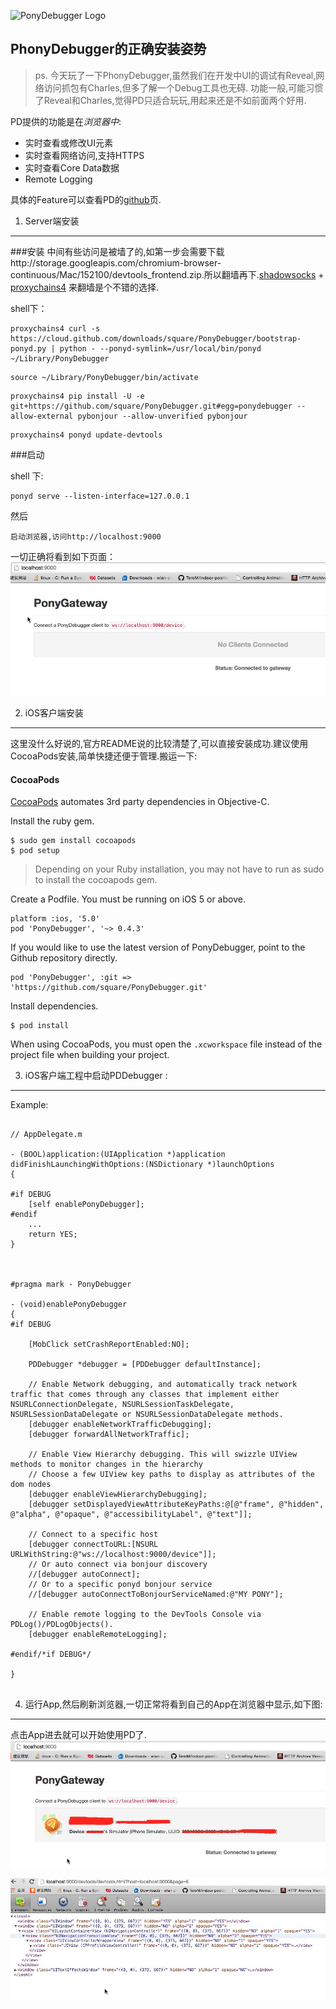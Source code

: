 

![PonyDebugger Logo](https://github.com/square/PonyDebugger/raw/master/Documentation/Images/Logo.png)

PhonyDebugger的正确安装姿势
--------
> ps. 今天玩了一下PhonyDebugger,虽然我们在开发中UI的调试有Reveal,网络访问抓包有Charles,但多了解一个Debug工具也无碍. 功能一般,可能习惯了Reveal和Charles,觉得PD只适合玩玩,用起来还是不如前面两个好用.

PD提供的功能是在*浏览器中*:

* 实时查看或修改UI元素
* 实时查看网络访问,支持HTTPS
* 实时查看Core Data数据
* Remote Logging 

具体的Feature可以查看PD的[github](https://github.com/square/PonyDebugger)页.  　



1. Server端安装
---

###安装
中间有些访问是被墙了的,如第一步会需要下载http://storage.googleapis.com/chromium-browser-continuous/Mac/152100/devtools_frontend.zip.所以翻墙再下.[shadowsocks](https://github.com/shadowsocks/shadowsocks) + [proxychains4](https://github.com/rofl0r/proxychains-ng) 来翻墙是个不错的选择.


shell下：

```
proxychains4 curl -s https://cloud.github.com/downloads/square/PonyDebugger/bootstrap-ponyd.py | python - --ponyd-symlink=/usr/local/bin/ponyd ~/Library/PonyDebugger
```


```
source ~/Library/PonyDebugger/bin/activate
```

```
proxychains4 pip install -U -e git+https://github.com/square/PonyDebugger.git#egg=ponydebugger --allow-external pybonjour --allow-unverified pybonjour
```

```
proxychains4 ponyd update-devtools
```

###启动


shell 下: 

```
ponyd serve --listen-interface=127.0.0.1
```

然后
```
启动浏览器,访问http://localhost:9000  
```

一切正确将看到如下页面：
![image](https://raw.githubusercontent.com/JasonWorking/Articles/master/images/localhost.png)


2. iOS客户端安装
---
这里没什么好说的,官方README说的比较清楚了,可以直接安装成功.建议使用CocoaPods安装,简单快捷还便于管理.搬运一下:

#### CocoaPods

[CocoaPods](http://cocoapods.org/) automates 3rd party dependencies in
Objective-C.

Install the ruby gem.

    $ sudo gem install cocoapods
    $ pod setup

> Depending on your Ruby installation, you may not have to run as sudo to
> install the cocoapods gem.

Create a Podfile. You must be running on iOS 5 or above.

    platform :ios, '5.0'
    pod 'PonyDebugger', '~> 0.4.3'

If you would like to use the latest version of PonyDebugger, point to the Github
repository directly.

    pod 'PonyDebugger', :git => 'https://github.com/square/PonyDebugger.git'

Install dependencies.

    $ pod install

When using CocoaPods, you must open the `.xcworkspace` file instead of the
project file when building your project.


3. iOS客户端工程中启动PDDebugger :
---

Example: 

```

// AppDelegate.m 

- (BOOL)application:(UIApplication *)application didFinishLaunchingWithOptions:(NSDictionary *)launchOptions
{
    
#if DEBUG
    [self enablePonyDebugger];
#endif
	...
	return YES;
}



#pragma mark - PonyDebugger

- (void)enablePonyDebugger
{
#if DEBUG
    
    [MobClick setCrashReportEnabled:NO];
    
    PDDebugger *debugger = [PDDebugger defaultInstance];
    
    // Enable Network debugging, and automatically track network traffic that comes through any classes that implement either NSURLConnectionDelegate, NSURLSessionTaskDelegate, NSURLSessionDataDelegate or NSURLSessionDataDelegate methods.
    [debugger enableNetworkTrafficDebugging];
    [debugger forwardAllNetworkTraffic];
    
    // Enable View Hierarchy debugging. This will swizzle UIView methods to monitor changes in the hierarchy
    // Choose a few UIView key paths to display as attributes of the dom nodes
    [debugger enableViewHierarchyDebugging];
    [debugger setDisplayedViewAttributeKeyPaths:@[@"frame", @"hidden", @"alpha", @"opaque", @"accessibilityLabel", @"text"]];
    
    // Connect to a specific host
    [debugger connectToURL:[NSURL URLWithString:@"ws://localhost:9000/device"]];
    // Or auto connect via bonjour discovery
    //[debugger autoConnect];
    // Or to a specific ponyd bonjour service
    //[debugger autoConnectToBonjourServiceNamed:@"MY PONY"];
    
    // Enable remote logging to the DevTools Console via PDLog()/PDLogObjects().
    [debugger enableRemoteLogging];
    
#endif/*if DEBUG*/

}


```

4. 运行App,然后刷新浏览器,一切正常将看到自己的App在浏览器中显示,如下图: 
---


点击App进去就可以开始使用PD了. 
![image](https://raw.githubusercontent.com/JasonWorking/Articles/master/images/connected.jpg)

![image](https://raw.githubusercontent.com/JasonWorking/Articles/master/images/inside.jpg)








